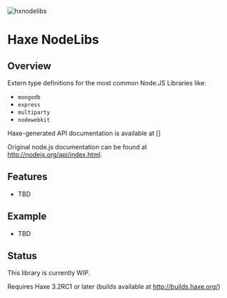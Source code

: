 ![hxnodelibs](https://raw.githubusercontent.com/HaxeFoundation/hxnodejs/master/hxnodejs.png)

# Haxe NodeLibs

## Overview

Extern type definitions for the most common Node.JS Libraries like:

- `mongodb`
- `express`
- `multiparty`
- `nodewebkit`

Haxe-generated API documentation is available at []

Original node.js documentation can be found at http://nodejs.org/api/index.html.

## Features

 - TBD

## Example

 - TBD

## Status

This library is currently WIP.

Requires Haxe 3.2RC1 or later (builds available at http://builds.haxe.org/)
